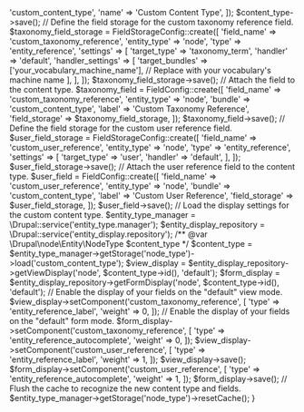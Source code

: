 <?php

use Drupal\node\Entity\NodeType;
use Drupal\field\Entity\FieldConfig;
use Drupal\field\Entity\FieldStorageConfig;
use Drupal\Core\Entity\EntityDisplayRepositoryInterface;
use Drupal\Core\Entity\EntityTypeManagerInterface;

/**
 * Implements hook_install().
 */
function custom_content_type_install() {
  // Create a new content type.
  $content_type = NodeType::create([
    'type' => 'custom_content_type',
    'name' => 'Custom Content Type',
  ]);
  $content_type->save();

  // Define the field storage for the custom taxonomy reference field.
  $taxonomy_field_storage = FieldStorageConfig::create([
    'field_name' => 'custom_taxonomy_reference',
    'entity_type' => 'node',
    'type' => 'entity_reference',
    'settings' => [
      'target_type' => 'taxonomy_term',
      'handler' => 'default',
      'handler_settings' => [
        'target_bundles' => ['your_vocabulary_machine_name'], // Replace with your vocabulary's machine name
      ],
    ],
  ]);
  $taxonomy_field_storage->save();

  // Attach the field to the content type.
  $taxonomy_field = FieldConfig::create([
    'field_name' => 'custom_taxonomy_reference',
    'entity_type' => 'node',
    'bundle' => 'custom_content_type',
    'label' => 'Custom Taxonomy Reference',
    'field_storage' => $taxonomy_field_storage,
  ]);
  $taxonomy_field->save();

  // Define the field storage for the custom user reference field.
  $user_field_storage = FieldStorageConfig::create([
    'field_name' => 'custom_user_reference',
    'entity_type' => 'node',
    'type' => 'entity_reference',
    'settings' => [
      'target_type' => 'user',
      'handler' => 'default',
    ],
  ]);
  $user_field_storage->save();

  // Attach the user reference field to the content type.
  $user_field = FieldConfig::create([
    'field_name' => 'custom_user_reference',
    'entity_type' => 'node',
    'bundle' => 'custom_content_type',
    'label' => 'Custom User Reference',
    'field_storage' => $user_field_storage,
  ]);
  $user_field->save();

  // Load the display settings for the custom content type.
  $entity_type_manager = \Drupal::service('entity_type.manager');
  $entity_display_repository = \Drupal::service('entity_display.repository');

  /** @var \Drupal\node\Entity\NodeType $content_type */
  $content_type = $entity_type_manager->getStorage('node_type')->load('custom_content_type');

  $view_display = $entity_display_repository->getViewDisplay('node', $content_type->id(), 'default');
  $form_display = $entity_display_repository->getFormDisplay('node', $content_type->id(), 'default');

  // Enable the display of your fields on the "default" view mode.
  $view_display->setComponent('custom_taxonomy_reference', [
    'type' => 'entity_reference_label',
    'weight' => 0,
  ]);
  // Enable the display of your fields on the "default" form mode.
  $form_display->setComponent('custom_taxonomy_reference', [
    'type' => 'entity_reference_autocomplete',
    'weight' => 0,
  ]);
  $view_display->setComponent('custom_user_reference', [
    'type' => 'entity_reference_label',
    'weight' => 1,
  ]);
  $view_display->save();


  $form_display->setComponent('custom_user_reference', [
    'type' => 'entity_reference_autocomplete',
    'weight' => 1,
  ]);
  $form_display->save();

  // Flush the cache to recognize the new content type and fields.
  $entity_type_manager->getStorage('node_type')->resetCache();
}
